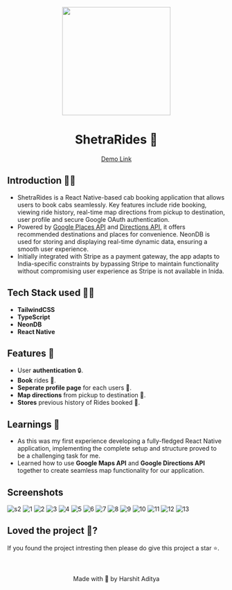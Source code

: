 <p align='center'><img src='https://github.com/user-attachments/assets/c4ca5c3b-eeee-4c7e-a189-45887e5dc49d' width="250" ></p>
<h1 align='center'>ShetraRides 🚖</h1> 
<p align='center'> <a href="https://youtu.be/qgOQoTaGZok">Demo Link</a> </p>

## Introduction 🐱‍💻
- ShetraRides is a React Native-based cab booking application that allows users to book cabs seamlessly. Key features include ride booking, viewing ride history, real-time map directions from pickup to destination, user profile and secure Google OAuth authentication.
- Powered by <a href="https://console.cloud.google.com/marketplace/product/google/places-backend.googleapis.com"> Google Places API</a> and <a href="https://console.cloud.google.com/marketplace/product/google/directions-backend.googleapis.com">Directions API</a>, it offers recommended destinations and places for convenience. NeonDB is used for storing and displaying real-time dynamic data, ensuring a smooth user experience.
- Initially integrated with Stripe as a payment gateway, the app adapts to India-specific constraints by bypassing Stripe to maintain functionality without compromising user experience as Stripe is not available in Inida.
## Tech Stack used 👨‍💻

- **TailwindCSS** 
- **TypeScript** 
- **NeonDB**
- **React Native** 
## Features 🧰
- User **authentication** 🔒.
- **Book** rides 🚕.
- **Seperate profile page** for each users 👤.
- **Map directions** from pickup to destination 📌.
- **Stores** previous history of Rides booked 💾.

## Learnings 📝
  
- As this was my first experience developing a fully-fledged React Native application, implementing the complete setup and structure proved to be a challenging task for me.   
- Learned how to use **Google Maps API** and **Google Directions API** together to create seamless map functionality for our application. 
  
## Screenshots  
![s2](https://github.com/user-attachments/assets/6bb51745-48a5-4609-8459-0cfbbf5df44a)
![1](https://github.com/user-attachments/assets/0beb4623-3b8e-4fd3-b070-d2fe41cc283b)
![2](https://github.com/user-attachments/assets/8d540368-fd34-460c-a893-6bf188e5c39e)
![3](https://github.com/user-attachments/assets/11bb5486-eae0-4581-9c17-d8ad4ad6fe00)
![4](https://github.com/user-attachments/assets/a152daf2-fb20-4c23-8c7e-d5e92d527e37)
![5](https://github.com/user-attachments/assets/e618bebd-da4a-40ea-922a-667886aa4061)
![6](https://github.com/user-attachments/assets/36c331d0-bebe-4127-a7f7-fc65d1b7ea78)
![7](https://github.com/user-attachments/assets/cf30aa39-29e5-466a-bcf4-2c72ee069731)
![8](https://github.com/user-attachments/assets/0ec98e47-5f42-4ac9-a280-a6653c43ff6d)
![9](https://github.com/user-attachments/assets/1d9c7e84-c159-4c4a-b11b-b94738d1956f)
![10](https://github.com/user-attachments/assets/c2f7e11d-c195-443e-8cde-217956e39d24)
![11](https://github.com/user-attachments/assets/339eb157-8bab-4f01-a74b-ac06df43afad)
![12](https://github.com/user-attachments/assets/01ad4b23-8178-4494-9f39-8036df4aeb2b)
![13](https://github.com/user-attachments/assets/15382e1e-7153-4f94-b2d2-14fdcf2a8dfa)

## Loved the project 💖? 
  
  If you found the project intresting then please do give this project a star ⭐. 
  <br> <br> <br>
   <p align="center" width="100%">
   Made with 💖 by Harshit Aditya   
</p>
